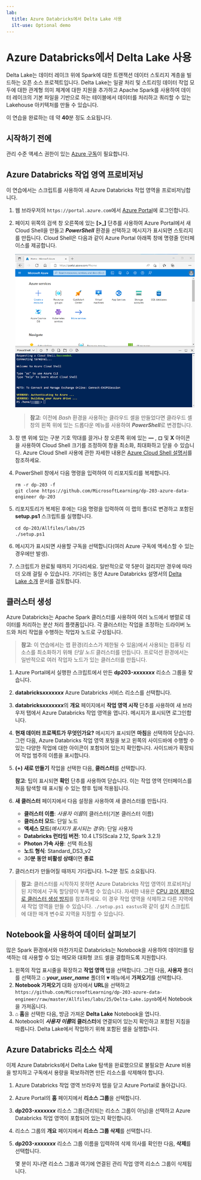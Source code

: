 ```yaml
---
lab:
  title: Azure Databricks에서 Delta Lake 사용
  ilt-use: Optional demo
---
```


# Azure Databricks에서 Delta Lake 사용

Delta Lake는 데이터 레이크 위에 Spark에 대한 트랜잭션 데이터 스토리지 계층을 빌드하는 오픈 소스 프로젝트입니다. Delta Lake는 일괄 처리 및 스트리밍 데이터 작업 모두에 대한 관계형 의미 체계에 대한 지원을 추가하고 Apache Spark를 사용하여 데이터 레이크의 기본 파일을 기반으로 하는 테이블에서 데이터를 처리하고 쿼리할 수 있는 Lakehouse 아키텍처를 만들 수 있습니다.

이 연습을 완료하는 데 약 **40**분 정도 소요됩니다.

## 시작하기 전에

관리 수준 액세스 권한이 있는 [Azure 구독](https://azure.microsoft.com/free)이 필요합니다.

## Azure Databricks 작업 영역 프로비저닝

이 연습에서는 스크립트를 사용하여 새 Azure Databricks 작업 영역을 프로비저닝합니다.

1. 웹 브라우저의 `https://portal.azure.com`에서 [Azure Portal](https://portal.azure.com)에 로그인합니다.
2. 페이지 위쪽의 검색 창 오른쪽에 있는 **[\>_]** 단추를 사용하여 Azure Portal에서 새 Cloud Shell을 만들고 ***PowerShell*** 환경을 선택하고 메시지가 표시되면 스토리지를 만듭니다. Cloud Shell은 다음과 같이 Azure Portal 아래쪽 창에 명령줄 인터페이스를 제공합니다.

    ![Cloud Shell 창이 있는 Azure Portal](./images/cloud-shell.png)

    > **참고**: 이전에 *Bash* 환경을 사용하는 클라우드 셸을 만들었다면 클라우드 셸 창의 왼쪽 위에 있는 드롭다운 메뉴를 사용하여 ***PowerShell***로 변경합니다.

3. 창 맨 위에 있는 구분 기호 막대를 끌거나 창 오른쪽 위에 있는 **&#8212;** , **&#9723;** 및 **X** 아이콘을 사용하여 Cloud Shell 크기를 조정하여 창을 최소화, 최대화하고 닫을 수 있습니다. Azure Cloud Shell 사용에 관한 자세한 내용은 [Azure Cloud Shell 설명서](https://docs.microsoft.com/azure/cloud-shell/overview)를 참조하세요.

4. PowerShell 창에서 다음 명령을 입력하여 이 리포지토리를 복제합니다.

    ```
    rm -r dp-203 -f
    git clone https://github.com/MicrosoftLearning/dp-203-azure-data-engineer dp-203
    ```

5. 리포지토리가 복제된 후에는 다음 명령을 입력하여 이 랩의 폴더로 변경하고 포함된 **setup.ps1** 스크립트를 실행합니다.

    ```
    cd dp-203/Allfiles/labs/25
    ./setup.ps1
    ```

6. 메시지가 표시되면 사용할 구독을 선택합니다(여러 Azure 구독에 액세스할 수 있는 경우에만 발생).

7. 스크립트가 완료될 때까지 기다리세요. 일반적으로 약 5분이 걸리지만 경우에 따라 더 오래 걸릴 수 있습니다. 기다리는 동안 Azure Databricks 설명서의 [Delta Lake 소개](https://docs.microsoft.com/azure/databricks/delta/delta-intro) 문서를 검토합니다.

## 클러스터 생성

Azure Databricks는 Apache Spark 클러스터를 사용하여 여러 노드에서 병렬로 데이터를 처리하는 분산 처리 플랫폼입니다. 각 클러스터는 작업을 조정하는 드라이버 노드와 처리 작업을 수행하는 작업자 노드로 구성됩니다.

> **참고**: 이 연습에서는 랩 환경(리소스가 제한될 수 있음)에서 사용되는 컴퓨팅 리소스를 최소화하기 위해 *단일 노드* 클러스터를 만듭니다. 프로덕션 환경에서는 일반적으로 여러 작업자 노드가 있는 클러스터를 만듭니다.

1. Azure Portal에서 실행한 스크립트에서 만든 **dp203-*xxxxxxx*** 리소스 그룹을 찾습니다.
2. **databricks*xxxxxxx*** Azure Databricks 서비스 리소스를 선택합니다.
3. **databricks*xxxxxxx***의 **개요** 페이지에서 **작업 영역 시작** 단추를 사용하여 새 브라우저 탭에서 Azure Databricks 작업 영역을 엽니다. 메시지가 표시되면 로그인합니다.
4. **현재 데이터 프로젝트가 무엇인가요?** 메시지가 표시되면 **마침**을 선택하여 닫습니다. 그런 다음, Azure Databricks 작업 영역 포털을 보고 왼쪽의 사이드바에 수행할 수 있는 다양한 작업에 대한 아이콘이 포함되어 있는지 확인합니다. 사이드바가 확장되어 작업 범주의 이름을 표시합니다.
5. **(+) 새로 만들기** 작업을 선택한 다음, **클러스터**를 선택합니다.

    **참고**: 팁이 표시되면 **확인** 단추를 사용하여 닫습니다. 이는 작업 영역 인터페이스를 처음 탐색할 때 표시될 수 있는 향후 팁에 적용됩니다.

6. **새 클러스터** 페이지에서 다음 설정을 사용하여 새 클러스터를 만듭니다.
    - **클러스터 이름**: *사용자 이름*의 클러스터(기본 클러스터 이름)
    - **클러스터 모드**: 단일 노드
    - **액세스 모드**(*메시지가 표시되는 경우*): 단일 사용자
    - **Databricks 런타임 버전**: 10.4 LTS(Scala 2.12, Spark 3.2.1)
    - **Photon 가속 사용**: 선택 취소됨
    - **노드 형식**: Standard_DS3_v2
    - *30***분 동안 비활성 상태**이면 **종료**

7. 클러스터가 만들어질 때까지 기다립니다. 1~2분 정도 소요됩니다.

> **참고**: 클러스터를 시작하지 못하면 Azure Databricks 작업 영역이 프로비저닝된 지역에서 구독 할당량이 부족할 수 있습니다. 자세한 내용은 [CPU 코어 제한으로 클러스터 생성 방지](https://docs.microsoft.com/azure/databricks/kb/clusters/azure-core-limit)를 참조하세요. 이 경우 작업 영역을 삭제하고 다른 지역에 새 작업 영역을 만들 수 있습니다. `./setup.ps1 eastus`와 같이 설치 스크립트에 대한 매개 변수로 지역을 지정할 수 있습니다.

## Notebook을 사용하여 데이터 살펴보기

많은 Spark 환경에서와 마찬가지로 Databricks는 Notebook을 사용하여 데이터를 탐색하는 데 사용할 수 있는 메모와 대화형 코드 셀을 결합하도록 지원합니다.

1. 왼쪽의 작업 표시줄을 확장하고 **작업 영역** 탭을 선택합니다. 그런 다음, **사용자** 폴더를 선택하고 **&#8962; *your_user_name*** 폴더의 **&#9662;** 메뉴에서 **가져오기**를 선택합니다.
2. **Notebook 가져오기** 대화 상자에서 **URL**을 선택하고 `https://github.com/MicrosoftLearning/dp-203-azure-data-engineer/raw/master/Allfiles/labs/25/Delta-Lake.ipynb`에서 Notebook을 가져옵니다.
3. **&#8962; 홈**을 선택한 다음, 방금 가져온 **Delta Lake** Notebook을 엽니다.
4. Notebook이 ***사용자 이름*의 클러스터**에 연결되어 있는지 확인하고 포함된 지침을 따릅니다. Delta Lake에서 작업하기 위해 포함된 셀을 실행합니다.

## Azure Databricks 리소스 삭제

이제 Azure Databricks에서 Delta Lake 탐색을 완료했으므로 불필요한 Azure 비용을 방지하고 구독에서 용량을 확보하려면 만든 리소스를 삭제해야 합니다.

1. Azure Databricks 작업 영역 브라우저 탭을 닫고 Azure Portal로 돌아갑니다.
2. Azure Portal의 **홈** 페이지에서 **리소스 그룹**을 선택합니다.
3. **dp203-*xxxxxxx*** 리소스 그룹(관리되는 리소스 그룹이 아님)을 선택하고 Azure Databricks 작업 영역이 포함되어 있는지 확인합니다.
4. 리소스 그룹의 **개요** 페이지에서 **리소스 그룹 삭제**를 선택합니다.
5. **dp203-*xxxxxxx*** 리소스 그룹 이름을 입력하여 삭제 의사를 확인한 다음, **삭제**를 선택합니다.

    몇 분이 지나면 리소스 그룹과 여기에 연결된 관리 작업 영역 리소스 그룹이 삭제됩니다.

